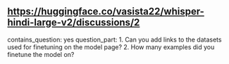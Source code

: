 ## https://huggingface.co/vasista22/whisper-hindi-large-v2/discussions/2

contains_question: yes
question_part: 1. Can you add links to the datasets used for finetuning on the model page?
2. How many examples did you finetune the model on?